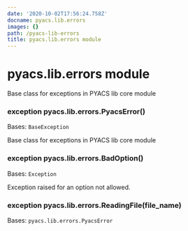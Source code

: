 ```yaml
---
date: '2020-10-02T17:56:24.758Z'
docname: pyacs.lib.errors
images: {}
path: /pyacs-lib-errors
title: pyacs.lib.errors module
---
```


# pyacs.lib.errors module

Base class for exceptions in PYACS lib core module


### exception pyacs.lib.errors.PyacsError()
Bases: `BaseException`

Base class for exceptions in PYACS lib core module


### exception pyacs.lib.errors.BadOption()
Bases: `Exception`

Exception raised for an option not allowed.


### exception pyacs.lib.errors.ReadingFile(file_name)
Bases: `pyacs.lib.errors.PyacsError`
